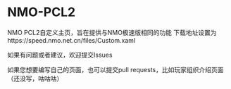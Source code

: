 # NMO-PCL2
NMO PCL2自定义主页，旨在提供与NMO极速版相同的功能
下载地址设置为https://speed.nmo.net.cn/files/Custom.xaml

如果有问题或者建议，欢迎提交Issues

如果您想要编写自己的页面，也可以提交pull requests，比如玩家组织介绍页面（还没写，咕咕咕）